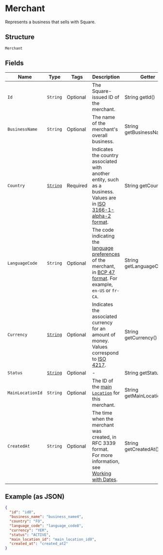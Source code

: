 
# Merchant

Represents a business that sells with Square.

## Structure

`Merchant`

## Fields

| Name | Type | Tags | Description | Getter |
|  --- | --- | --- | --- | --- |
| `Id` | `String` | Optional | The Square-issued ID of the merchant. | String getId() |
| `BusinessName` | `String` | Optional | The name of the merchant's overall business. | String getBusinessName() |
| `Country` | [`String`](../../doc/models/country.md) | Required | Indicates the country associated with another entity, such as a business.<br>Values are in [ISO 3166-1-alpha-2 format](http://www.iso.org/iso/home/standards/country_codes.htm). | String getCountry() |
| `LanguageCode` | `String` | Optional | The code indicating the [language preferences](https://developer.squareup.com/docs/build-basics/general-considerations/language-preferences) of the merchant, in [BCP 47 format](https://tools.ietf.org/html/bcp47#appendix-A). For example, `en-US` or `fr-CA`. | String getLanguageCode() |
| `Currency` | [`String`](../../doc/models/currency.md) | Optional | Indicates the associated currency for an amount of money. Values correspond<br>to [ISO 4217](https://wikipedia.org/wiki/ISO_4217). | String getCurrency() |
| `Status` | [`String`](../../doc/models/merchant-status.md) | Optional | - | String getStatus() |
| `MainLocationId` | `String` | Optional | The ID of the [main `Location`](https://developer.squareup.com/docs/locations-api#about-the-main-location) for this merchant. | String getMainLocationId() |
| `CreatedAt` | `String` | Optional | The time when the merchant was created, in RFC 3339 format.<br>For more information, see [Working with Dates](https://developer.squareup.com/docs/build-basics/working-with-dates). | String getCreatedAt() |

## Example (as JSON)

```json
{
  "id": "id0",
  "business_name": "business_name4",
  "country": "FO",
  "language_code": "language_code8",
  "currency": "YER",
  "status": "ACTIVE",
  "main_location_id": "main_location_id0",
  "created_at": "created_at2"
}
```

